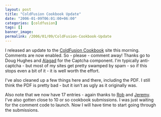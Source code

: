 ```yaml
---
layout: post
title: "ColdFusion Cookbook Update"
date: "2006-01-09T06:01:00+06:00"
categories: [coldfusion]
tags: []
banner_image: 
permalink: /2006/01/09/ColdFusion-Cookbook-Update
---
```


I released an update to the <a href="http://www.coldfusioncookbook.com">ColdFusion Cookbook</a> site this morning. Comments are now enabled. So - please - comment away! Thanks go to Doug Hughes and <a href="http://www.alagad.com">Alagad</a> for the Captcha component. I'm typically anti-captcha - but most of my sites get pretty swamped by spam - so if this stops even a bit of it - it is well worth the effort.

I've also cleaned up a few things here and there, including the PDF. I still think the PDF is pretty bad - but it isn't as ugly as it originally was.

Also note that we now have 17 entries - again thanks to <a href="http://www.brooks-bilson.com/blogs/rob/">Rob</a> and <a href="http://www.petersenfam.com/jeremy/">Jeremy</a>. I've also gotten close to 10 or so cookbook submissions. I was just waiting for the comment code to launch. Now I will have time to start going through the submissions.